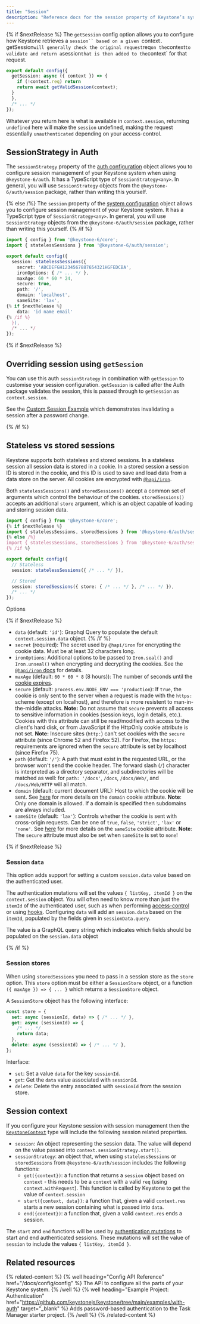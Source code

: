 ```yaml
---
title: "Session"
description: "Reference docs for the session property of Keystone’s system configuration object."
---
```


{% if $nextRelease %}
The `getSession` config option allows you to configure how Keystone retrieves a ` session`` based on a given  `context`. `getSession`will generally check the original request`req`on the`context`to validate and return a`session`that is then added to the`context` for that request.

```typescript
export default config({
  getSession: async ({ context }) => {
    if (!context.req) return
    return await getValidSession(context);
  }
  },
  /* ... */
});
```

Whatever you return here is what is available in `context.session`, returning `undefined` here will make the `session` undefined, making the request essentially `unauthenticated` depending on your access-control.

## SessionStrategy in Auth

The `sessionStrategy` property of the [auth configuration](./auth) object allows you to configure session management of your Keystone system when using `@keystone-6/auth`. It has a TypeScript type of `SessionStrategy<any>`.
In general, you will use `SessionStrategy` objects from the `@keystone-6/auth/session` package, rather than writing this yourself.

{% else /%}
The `session` property of the [system configuration](./config) object allows you to configure session management of your Keystone system.
It has a TypeScript type of `SessionStrategy<any>`.
In general, you will use `SessionStrategy` objects from the `@keystone-6/auth/session` package, rather than writing this yourself.
{% /if %}

```typescript
import { config } from '@keystone-6/core';
import { statelessSessions } from '@keystone-6/auth/session';

export default config({
  session: statelessSessions({
    secret: 'ABCDEFGH1234567887654321HGFEDCBA',
    ironOptions: { /* ... */ },
    maxAge: 60 * 60 * 24,
    secure: true,
    path: '/',
    domain: 'localhost',
    sameSite: 'lax',
{% if $nextRelease %}
    data: 'id name email'
{% /if %}
  }),
  /* ... */
});
```

{% if $nextRelease %}

## Overriding session using `getSession`

You can use this auth `sessionStrategy` in combination with `getSession` to customise your session configuration. `getSession` is called after the Auth package validates the session, this is passed through to `getSession` as `context.session`.

See the [Custom Session Example](https://github.com/keystonejs/keystone/tree/main/examples/custom-session-validation) which demonstrates invalidating a session after a password change.

{% /if %}

## Stateless vs stored sessions

Keystone supports both stateless and stored sessions.
In a stateless session all session data is stored in a cookie.
In a stored session a session ID is stored in the cookie, and this ID is used to save and load data from a data store on the server.
All cookies are encrypted with [`@hapi/iron`](https://hapi.dev/module/iron/).

Both `statelessSessions()` and `storedSessions()` accept a common set of arguments which control the behaviour of the cookies.
`storedSessions()` accepts an additional `store` argument, which is an object capable of loading and storing session data.

```typescript
import { config } from '@keystone-6/core';
{% if $nextRelease %}
import { statelessSessions, storedSessions } from '@keystone-6/auth/session';
{% else /%}
import { statelessSessions, storedSessions } from '@keystone-6/auth/session';
{% /if %}

export default config({
  // Stateless
  session: statelessSessions({ /* ... */ }),

  // Stored
  session: storedSessions({ store: { /* ... */ }, /* ... */ }),
  /* ... */
});
```

Options

{% if $nextRelease %}

- `data` (default: `'id'`): Graphql Query to populate the default `context.session.data` object.
  {% /if %}
- `secret` (required): The secret used by `@hapi/iron` for encrypting the cookie data. Must be at least 32 characters long.
- `ironOptions`: Additional options to be passed to `Iron.seal()` and `Iron.unseal()` when encrypting and decrypting the cookies.
  See the [`@hapi/iron` docs](https://hapi.dev/module/iron/api/?v=6.0.0#options) for details.
- `maxAge` (default: `60 * 60 * 8` (8 hours)): The number of seconds until the [cookie expires](https://developer.mozilla.org/en-US/docs/Web/HTTP/Headers/Set-Cookie).
- `secure` (default: `process.env.NODE_ENV === 'production`): If `true`, the cookie is only sent to the server when a request is made with the `https:` scheme (except on localhost), and therefore is more resistent to man-in-the-middle attacks.
  **Note:** Do not assume that `secure` prevents all access to sensitive information in cookies (session keys, login details, etc.).
  Cookies with this attribute can still be read/modified with access to the client's hard disk, or from JavaScript if the HttpOnly cookie attribute is not set.
  **Note:** Insecure sites (`http:`) can't set cookies with the `secure` attribute (since Chrome 52 and Firefox 52).
  For Firefox, the `https:` requirements are ignored when the `secure` attribute is set by localhost (since Firefox 75).
- `path` (default: `'/'`): A path that must exist in the requested URL, or the browser won't send the cookie header.
  The forward slash (`/`) character is interpreted as a directory separator, and subdirectories will be matched as well: for `path: '/docs'`, `/docs`, `/docs/Web/`, and `/docs/Web/HTTP` will all match.
- `domain` (default: current document URL): Host to which the cookie will be sent. See [here](https://developer.mozilla.org/en-US/docs/Web/HTTP/Headers/Set-Cookie#attributes) for more details on the `domain` cookie attribute.
  **Note**: Only one domain is allowed. If a domain is specified then subdomains are always included.
- `sameSite` (default: `'lax'`): Controls whether the cookie is sent with cross-origin requests. Can be one of `true`, `false`, `'strict'`, `'lax'` or `'none'`. See [here](https://developer.mozilla.org/en-US/docs/Web/HTTP/Headers/Set-Cookie#attributes) for more details on the `sameSite` cookie attribute.
  **Note**: The `secure` attribute must also be set when `sameSite` is set to `none`!

{% if $nextRelease %}

### Session `data`

This option adds support for setting a custom `session.data` value based on the authenticated user.

The authentication mutations will set the values `{ listKey, itemId }` on the `context.session` object.
You will often need to know more than just the `itemId` of the authenticated user, such as when performing [access-control](../guides/auth-and-access-control) or using [hooks](../guides/hooks).
Configuring `data` will add an `session.data` based on the `itemId`, populated by the fields given in `sessionData.query`.

The value is a GraphQL query string which indicates which fields should be populated on the `session.data` object

{% /if %}

### Session stores

When using `storedSessions` you need to pass in a session store as the `store` option.
This `store` option must be either a `SessionStore` object, or a function `({ maxAge }) => { ... }` which returns a `SessionStore` object.

A `SessionStore` object has the following interface:

```typescript
const store = {
  set: async (sessionId, data) => { /* ... */ },
  get: async (sessionId) => {
    /* ... */
    return data;
  },
  delete: async (sessionId) => { /* ... */ },
};
```

Interface:

- `set`: Set a value `data` for the key `sessionId`.
- `get`: Get the `data` value associated with `sessionId`.
- `delete`: Delete the entry associated with `sessionId` from the session store.

## Session context

If you configure your Keystone session with session management then the [`KeystoneContext`](../context/overview) type will include the following session related properties.

- `session`: An object representing the session data. The value will depend on the value passed into `context.sessionStrategy.start()`.
- `sessionStrategy`: an object that, when using `statelessSessions` or `storedSessions` from `@keystone-6/auth/session` includes the following functions:
  - `get({context})`: a function that returns a `session` object based on `context` - this needs to be a `context` with a valid `req` (using `context.withRequest`). This function is called by Keystone to get the value of `context.session`
  - `start({context, data})`: a function that, given a valid `context.res` starts a new session containing what is passed into `data`.
  - `end({context})`: a function that, given a valid `context.res` ends a session.

The `start` and `end` functions will be used by [authentication mutations](./auth) to start and end authenticated sessions.
These mutations will set the value of `session` to include the values `{ listKey, itemId }`.

## Related resources

{% related-content %}
{% well
heading="Config API Reference"
href="/docs/config/config" %}
The API to configure all the parts of your Keystone system.
{% /well %}
{% well
heading="Example Project: Authentication"
href="https://github.com/keystonejs/keystone/tree/main/examples/with-auth"
target="_blank" %}
Adds password-based authentication to the Task Manager starter project.
{% /well %}
{% /related-content %}
